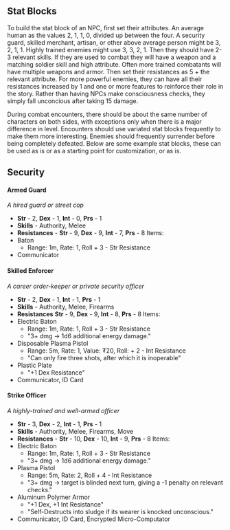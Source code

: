 ## Stat Blocks
To build the stat block of an NPC, first set their attributes. An average human as the values 2, 1, 1, 0, divided up between the four. A security guard, skilled merchant, artisan, or other above average person might be 3, 2, 1, 1. Highly trained enemies might use 3, 3, 2, 1. 
Then they should have 2-3 relevant skills. If they are used to combat they will have a weapon and a matching soldier skill and high attribute. Often more trained combatants will have multiple weapons and armor.
Then set their resistances as 5 + the relevant attribute. For more powerful enemies, they can have all their resistances increased by 1 and one or more features to reinforce their role in the story. Rather than having NPCs make consciousness checks, they simply fall unconcious after taking 15 damage.

During combat encounters, there should be about the same number of characters on both sides, with exceptions only when there is a major difference in level. Encounters should use variated stat blocks frequently to make them more interesting. Enemies should frequently surrender before being completely defeated. Below are some example stat blocks, these can be used as is or as a starting point for customization, or as is.
## Security
#### Armed Guard
*A hired guard or street cop*
- **Str** - 2, **Dex** - 1, **Int** - 0, **Prs** - 1
- **Skills** - Authority, Melee
- **Resistances** - **Str** - 9, **Dex** - 9, **Int** - 7, **Prs** - 8
Items:
- Baton
	- Range: 1m, Rate: 1, Roll + 3 - Str Resistance
- Communicator
#### Skilled Enforcer
*A career order-keeper or private security officer*
- **Str** - 2, **Dex** - 1, **Int** - 1, **Prs** - 1
- **Skills** - Authority, Melee, Firearms
- **Resistances** **Str** - 9, **Dex** - 9, **Int** - 8, **Prs** - 8
Items:
- Electric Baton
	- Range: 1m, Rate: 1, Roll + 3 - Str Resistance
	- "3+ dmg → 1d6 additional energy damage."
- Disposable Plasma Pistol
	- Range: 5m, Rate: 1, Value: ₮20, Roll: + 2 - Int Resistance
	- "Can only fire three shots, after which it is inoperable"
- Plastic Plate
	- "+1 Dex Resistance"
- Communicator, ID Card
#### Strike Officer
*A highly-trained and well-armed officer*
- **Str** - 3, **Dex** - 2, **Int** - 1, **Prs** - 1
- **Skills** - Authority, Melee, Firearms, Move
- **Resistances** - **Str** - 10, **Dex** - 10, **Int** - 9, **Prs** - 8
Items:
- Electric Baton
	- Range: 1m, Rate: 1, Roll + 3 - Str Resistance
	- "3+ dmg → 1d6 additional energy damage."
- Plasma Pistol
	- Range: 5m, Rate: 2, Roll + 4 - Int Resistance
	- "3+ dmg → target is blinded next turn, giving a -1 penalty on relevant checks."
- Aluminum Polymer Armor
	- "+1 Dex, +1 Int Resistance"
	- "Self-Destructs into sludge if its wearer is knocked unconscious."
- Communicator, ID Card, Encrypted Micro-Computator